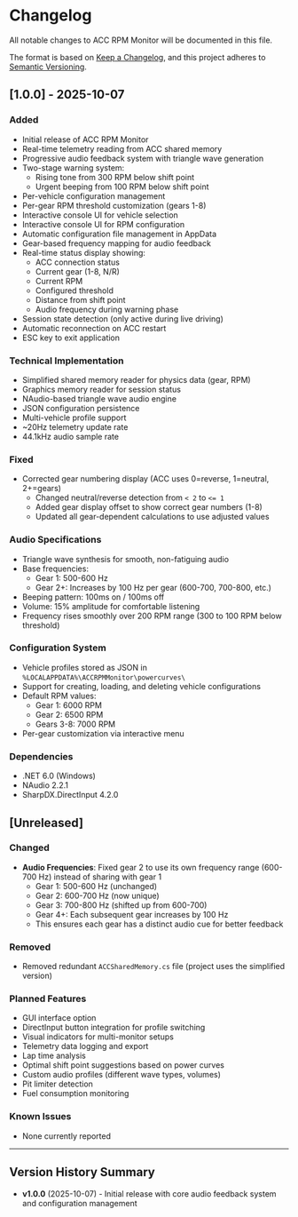 # Changelog

All notable changes to ACC RPM Monitor will be documented in this file.

The format is based on [Keep a Changelog](https://keepachangelog.com/en/1.0.0/),
and this project adheres to [Semantic Versioning](https://semver.org/spec/v2.0.0.html).

## [1.0.0] - 2025-10-07

### Added
- Initial release of ACC RPM Monitor
- Real-time telemetry reading from ACC shared memory
- Progressive audio feedback system with triangle wave generation
- Two-stage warning system:
  - Rising tone from 300 RPM below shift point
  - Urgent beeping from 100 RPM below shift point
- Per-vehicle configuration management
- Per-gear RPM threshold customization (gears 1-8)
- Interactive console UI for vehicle selection
- Interactive console UI for RPM configuration
- Automatic configuration file management in AppData
- Gear-based frequency mapping for audio feedback
- Real-time status display showing:
  - ACC connection status
  - Current gear (1-8, N/R)
  - Current RPM
  - Configured threshold
  - Distance from shift point
  - Audio frequency during warning phase
- Session state detection (only active during live driving)
- Automatic reconnection on ACC restart
- ESC key to exit application

### Technical Implementation
- Simplified shared memory reader for physics data (gear, RPM)
- Graphics memory reader for session status
- NAudio-based triangle wave audio engine
- JSON configuration persistence
- Multi-vehicle profile support
- ~20Hz telemetry update rate
- 44.1kHz audio sample rate

### Fixed
- Corrected gear numbering display (ACC uses 0=reverse, 1=neutral, 2+=gears)
  - Changed neutral/reverse detection from `< 2` to `<= 1`
  - Added gear display offset to show correct gear numbers (1-8)
  - Updated all gear-dependent calculations to use adjusted values

### Audio Specifications
- Triangle wave synthesis for smooth, non-fatiguing audio
- Base frequencies:
  - Gear 1: 500-600 Hz
  - Gear 2+: Increases by 100 Hz per gear (600-700, 700-800, etc.)
- Beeping pattern: 100ms on / 100ms off
- Volume: 15% amplitude for comfortable listening
- Frequency rises smoothly over 200 RPM range (300 to 100 RPM below threshold)

### Configuration System
- Vehicle profiles stored as JSON in `%LOCALAPPDATA%\ACCRPMMonitor\powercurves\`
- Support for creating, loading, and deleting vehicle configurations
- Default RPM values:
  - Gear 1: 6000 RPM
  - Gear 2: 6500 RPM
  - Gears 3-8: 7000 RPM
- Per-gear customization via interactive menu

### Dependencies
- .NET 6.0 (Windows)
- NAudio 2.2.1
- SharpDX.DirectInput 4.2.0

## [Unreleased]

### Changed
- **Audio Frequencies**: Fixed gear 2 to use its own frequency range (600-700 Hz) instead of sharing with gear 1
  - Gear 1: 500-600 Hz (unchanged)
  - Gear 2: 600-700 Hz (now unique)
  - Gear 3: 700-800 Hz (shifted up from 600-700)
  - Gear 4+: Each subsequent gear increases by 100 Hz
  - This ensures each gear has a distinct audio cue for better feedback

### Removed
- Removed redundant `ACCSharedMemory.cs` file (project uses the simplified version)

### Planned Features
- GUI interface option
- DirectInput button integration for profile switching
- Visual indicators for multi-monitor setups
- Telemetry data logging and export
- Lap time analysis
- Optimal shift point suggestions based on power curves
- Custom audio profiles (different wave types, volumes)
- Pit limiter detection
- Fuel consumption monitoring

### Known Issues
- None currently reported

---

## Version History Summary

- **v1.0.0** (2025-10-07) - Initial release with core audio feedback system and configuration management
